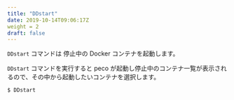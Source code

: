 ```yaml
---
title: "DDstart"
date: 2019-10-14T09:06:17Z
weight = 2
draft: false
---
```


``DDstart`` コマンドは 停止中の Docker コンテナを起動します。

``DDstart`` コマンドを実行すると peco が起動し停止中のコンテナ一覧が表示されるので、その中から起動したいコンテナを選択します。

```bash
$ DDstart
```